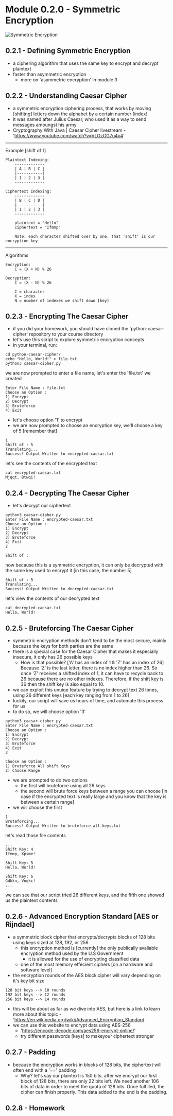 # Module 0.2.0 - Symmetric Encryption
![Symmetric Encryption](https://github.com/CosmodiumCS/Introduction-to-Cryptography/blob/main/images/symmetric.png?raw=true)

## 0.2.1 - Defining Symmetric Encryption
- a ciphering algorithm that uses the same key to encrypt and decrypt plaintext
- faster than asymmetric encryption
	- more on 'asymmetric encryption' in module 3

## 0.2.2 - Understanding Caesar Cipher
- a symmetric encryption ciphering process, that works by moving [shifitng] letters down the alphabet by a certain number [index]
- it was named after Julius Caesar, who used it as a way to send messages amoungst his army
- Cryptography With Java | Caesar Cipher livestream - 'https://www.youtube.com/watch?v=VLOzGG7u4x4'
---
Example [shift of 1]
```
Plaintext Indexing:
	-------------
	| A | B | C |
	|-----------|
	| 1 | 2 | 3 |
	-------------
	
Ciphertext Indexing:
	-------------
	| B | C | D |
	|-----------|
	| 1 | 2 | 3 |
	-------------
	
	plaintext = "Hello"
	ciphertext = "Ifmmp"
	
	Note: each character shifted over by one, that 'shift' is our encryption key
```
---
Algorithms
```
Encryption:
	C = (X + N) % 26
	
Decryption:
	C = (X - N) % 26
	
	C = character
	X = index
	N = number of indexes we shift down [key]
```

## 0.2.3 - Encrypting The Caesar Cipher
- if you did your homework, you should have cloned the 'python-caesar-cipher' repository to your course directory
- let's use this script to explore symmetric encryption concepts
- in your terminal, run:
```
cd python-caesar-cipher/
echo "Hello, World!" > file.txt
python3 caesar-cipher.py
```
we are now prompted to enter a file name, let's enter the 'file.txt' we created
```
Enter File Name : file.txt
Choose an Option :
1) Encrypt
2) Decrypt
3) Bruteforce
4) Exit
```
- let's choose option '1' to encrypt
- we are now prompted to choose an encryption key, we'll choose a key of 5 [remember that]
```
1
Shift of : 5
Translating...
Success! Output Written to encrypted-caesar.txt
```
let's see the contents of the encrypted text
```
cat encrypted-caesar.txt 
Mjqqt, Btwqi!
```

## 0.2.4 - Decrypting The Caesar Cipher
- let's decrypt our ciphertext
```
python3 caesar-cipher.py 
Enter File Name : encrypted-caesar.txt
Choose an Option :
1) Encrypt
2) Decrypt
3) Bruteforce
4) Exit
2

Shift of : 
```
now because this is a symmetric encryption, it can only be decrypted with the same key used to encrypt it [in this case, the number 5]
```
Shift of : 5
Translating...
Success! Output Written to decrypted-caesar.txt
```
let's view the contents of our decrypted text
```
cat decrypted-caesar.txt 
Hello, World!
```

## 0.2.5 - Bruteforcing The Caesar Cipher
- symmetric encryption methods don't tend to be the most secure, mainly because the keys for both parties are the same
- there is a special case for the Caesar Cipher that makes it especially insecure, it only has 26 possible keys
	- How is that possible? ['A' has an index of 1 & 'Z' has an index of 26] Because 'Z' is the last letter, there is no index higher than 26. So once 'Z' receives a shifted index of 1, it can have to recycle back to 26 because there are no other indexes. Therefore, if the shift key is 36 then the shift key is also equal to 10.
- we can exploit this unuiqe feature by trying to decrypt text 26 times, using 26 different keys [each key ranging from 1 to 26]
- luckily, our script will save us hours of time, and automate this process for us
- to do so, we will choose option '3'
```
python3 caesar-cipher.py 
Enter File Name : encrypted-caesar.txt
Choose an Option :
1) Encrypt
2) Decrypt
3) Bruteforce
4) Exit
3

Choose an Option :
1) Bruteforce All shift Keys
2) Choose Range
```
- we are prompted to do two options
	- the first will bruteforce using all 26 keys
	- the second will brute force keys between a range you can choose [in case if the encrypted text is really large and you know that the key is between a certain range]
- we will choose the first
```
1
Bruteforcing...
Success! Output Written to bruteforce-all-keys.txt
```
let's read those file contents
```
...
Shift Key: 4
Ifmmp, Xpsme!

Shift Key: 5
Hello, World!

Shift Key: 6
Gdkkn, Vnqkc!
...
```
we can see that our script tried 26 different keys, and the fifth one showed us the plaintext contents

## 0.2.6 - Advanced Encryption Standard [AES or Rijndael]
- a symmetric block cipher that encrypts/decrypts blocks of 128 bits using keys sized at 128, 192, or 256
	- this encryption method is [currently] the only publically available encryption method used by the U.S Government
		- it is allowed for the use of encrypting classified data
	- one of the most memory effecient ciphers [on a hardware and software level]
- the encryption rounds of the AES block cipher will vary depending on it's key bit size
```
128 bit keys --> 10 rounds
192 bit keys --> 12 rounds
256 bit keys --> 14 rounds
```
- this will be about as far as we dive into AES, but here is a link to learn more about this topic - 'https://en.wikipedia.org/wiki/Advanced_Encryption_Standard'
- we can use this website to encrypt data using AES-256
	- 'https://encode-decode.com/aes256-encrypt-online/'
	- try different passwords [keys] to makeyour ciphertext stronger

## 0.2.7 - Padding 
- because the encryption works in blocks of 128 bits, the ciphertext will often end with a '\=\=' padding
	- Why? let's say our plaintext is 150 bits. after we encrypt our first block of 128 bits, there are only 22 bits left. We need another 106 bits of data in order to meet the quota of 128 bits. Once fulfilled, the cipher can finish properly. This data added to the end is the padding.

## 0.2.8 - Homework